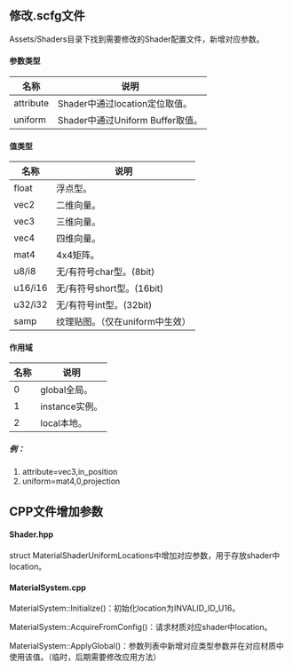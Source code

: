 ## 修改.scfg文件

Assets/Shaders目录下找到需要修改的Shader配置文件，新增对应参数。

#### 参数类型

| 名称      | 说明                             |
| --------- | -------------------------------- |
| attribute | Shader中通过location定位取值。   |
| uniform   | Shader中通过Uniform Buffer取值。 |

#### 值类型

| 名称    | 说明                            |
| ------- | ------------------------------- |
| float   | 浮点型。                        |
| vec2    | 二维向量。                      |
| vec3    | 三维向量。                      |
| vec4    | 四维向量。                      |
| mat4    | 4x4矩阵。                       |
| u8/i8   | 无/有符号char型。(8bit)         |
| u16/i16 | 无/有符号short型。(16bit)       |
| u32/i32 | 无/有符号int型。(32bit)         |
| samp    | 纹理贴图。（仅在uniform中生效） |

#### 作用域

| 名称 | 说明           |
| ---- | -------------- |
| 0    | global全局。   |
| 1    | instance实例。 |
| 2    | local本地。    |

##### 例：

1. attribute=vec3,in_position
2. uniform=mat4,0,projection

## CPP文件增加参数

#### Shader.hpp

struct MaterialShaderUniformLocations中增加对应参数，用于存放shader中location。

#### MaterialSystem.cpp

MaterialSystem::Initialize()：初始化location为INVALID_ID_U16。

MaterialSystem::AcquireFromConfig()：请求材质对应shader中location。

MaterialSystem::ApplyGlobal()：参数列表中新增对应类型参数并在对应材质中使用该值。（临时，后期需要修改应用方法）